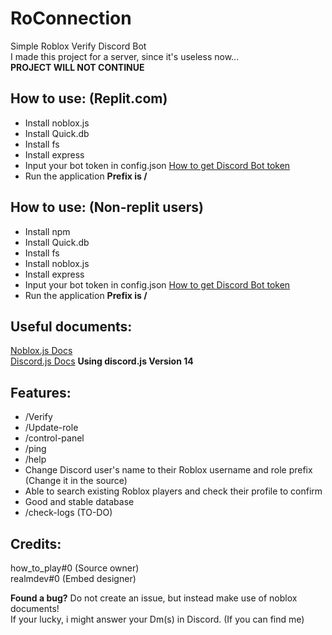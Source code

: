 # RoConnection
Simple Roblox Verify Discord Bot<br>
I made this project for a server, since it's useless now...<br>
**PROJECT WILL NOT CONTINUE**

## How to use: (Replit.com)
- Install noblox.js
- Install Quick.db
- Install fs
- Install express
- Input your bot token in config.json [How to get Discord Bot token](https://discord.com/developers/docs/intro)
- Run the application
  **Prefix is /**

## How to use: (Non-replit users)
- Install npm
- Install Quick.db
- Install fs
- Install noblox.js
- Install express
- Input your bot token in config.json [How to get Discord Bot token](https://discord.com/developers/docs/intro)
- Run the application
  **Prefix is /**

## Useful documents:
[Noblox.js Docs](https://noblox.js.org/)<br>
[Discord.js Docs](https://discord.js.org/) **Using discord.js Version 14**

## Features:
- /Verify
- /Update-role
- /control-panel
- /ping
- /help
- Change Discord user's name to their Roblox username and role prefix (Change it in the source)
- Able to search existing Roblox players and check their profile to confirm
- Good and stable database
- /check-logs (TO-DO)

## Credits:
how_to_play#0 (Source owner) <br>
realmdev#0 (Embed designer)

**Found a bug?**
Do not create an issue, but instead make use of noblox documents! <br>
If your lucky, i might answer your Dm(s) in Discord. (If you can find me)
